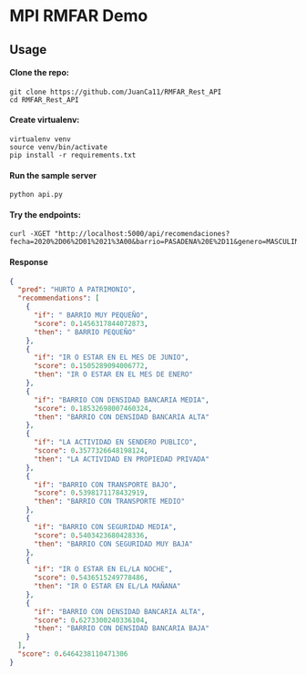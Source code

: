 # MPI RMFAR Demo
Usage
-----

#### Clone the repo:

    git clone https://github.com/JuanCa11/RMFAR_Rest_API
    cd RMFAR_Rest_API

#### Create virtualenv:

    virtualenv venv
    source venv/bin/activate
    pip install -r requirements.txt

#### Run the sample server

    python api.py

#### Try the endpoints:

    curl -XGET "http://localhost:5000/api/recomendaciones?fecha=2020%2D06%2D01%2021%3A00&barrio=PASADENA%20E%2D11&genero=MASCULINO&actividad=SENDERO%20PUBLICO"

#### Response

```json
{
  "pred": "HURTO A PATRIMONIO", 
  "recommendations": [
    {
      "if": " BARRIO MUY PEQUEÑO", 
      "score": 0.1456317844072873, 
      "then": " BARRIO PEQUEÑO"
    }, 
    {
      "if": "IR O ESTAR EN EL MES DE JUNIO", 
      "score": 0.1505289094006772, 
      "then": "IR O ESTAR EN EL MES DE ENERO"
    }, 
    {
      "if": "BARRIO CON DENSIDAD BANCARIA MEDIA", 
      "score": 0.18532698007460324, 
      "then": "BARRIO CON DENSIDAD BANCARIA ALTA"
    }, 
    {
      "if": "LA ACTIVIDAD EN SENDERO PUBLICO", 
      "score": 0.3577326648198124, 
      "then": "LA ACTIVIDAD EN PROPIEDAD PRIVADA"
    }, 
    {
      "if": "BARRIO CON TRANSPORTE BAJO", 
      "score": 0.5398171178432919, 
      "then": "BARRIO CON TRANSPORTE MEDIO"
    }, 
    {
      "if": "BARRIO CON SEGURIDAD MEDIA", 
      "score": 0.5403423680428336, 
      "then": "BARRIO CON SEGURIDAD MUY BAJA"
    }, 
    {
      "if": "IR O ESTAR EN EL/LA NOCHE", 
      "score": 0.5436515249778486, 
      "then": "IR O ESTAR EN EL/LA MAÑANA"
    }, 
    {
      "if": "BARRIO CON DENSIDAD BANCARIA ALTA", 
      "score": 0.6273300240336104, 
      "then": "BARRIO CON DENSIDAD BANCARIA BAJA"
    }
  ], 
  "score": 0.6464238110471306
}
```
